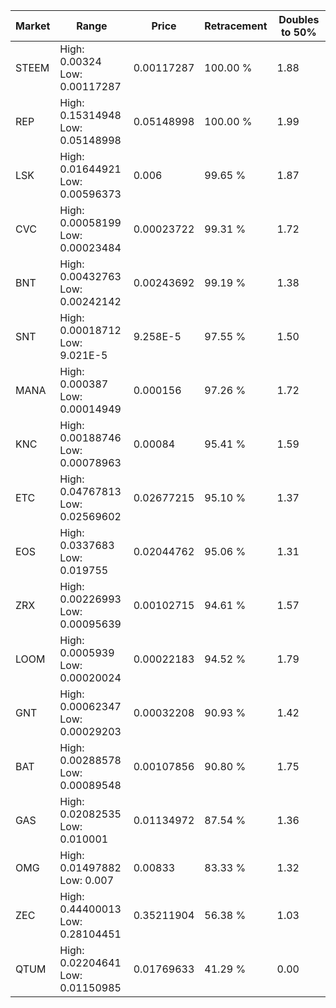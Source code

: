| Market | Range | Price| Retracement | Doubles to 50% |
| --- | --- | --- | --- | --- |
| STEEM | High: 0.00324<br />Low: 0.00117287 | 0.00117287 | 100.00 % | 1.88 |
| REP | High: 0.15314948<br />Low: 0.05148998 | 0.05148998 | 100.00 % | 1.99 |
| LSK | High: 0.01644921<br />Low: 0.00596373 | 0.006 | 99.65 % | 1.87 |
| CVC | High: 0.00058199<br />Low: 0.00023484 | 0.00023722 | 99.31 % | 1.72 |
| BNT | High: 0.00432763<br />Low: 0.00242142 | 0.00243692 | 99.19 % | 1.38 |
| SNT | High: 0.00018712<br />Low: 9.021E-5 | 9.258E-5 | 97.55 % | 1.50 |
| MANA | High: 0.000387<br />Low: 0.00014949 | 0.000156 | 97.26 % | 1.72 |
| KNC | High: 0.00188746<br />Low: 0.00078963 | 0.00084 | 95.41 % | 1.59 |
| ETC | High: 0.04767813<br />Low: 0.02569602 | 0.02677215 | 95.10 % | 1.37 |
| EOS | High: 0.0337683<br />Low: 0.019755 | 0.02044762 | 95.06 % | 1.31 |
| ZRX | High: 0.00226993<br />Low: 0.00095639 | 0.00102715 | 94.61 % | 1.57 |
| LOOM | High: 0.0005939<br />Low: 0.00020024 | 0.00022183 | 94.52 % | 1.79 |
| GNT | High: 0.00062347<br />Low: 0.00029203 | 0.00032208 | 90.93 % | 1.42 |
| BAT | High: 0.00288578<br />Low: 0.00089548 | 0.00107856 | 90.80 % | 1.75 |
| GAS | High: 0.02082535<br />Low: 0.010001 | 0.01134972 | 87.54 % | 1.36 |
| OMG | High: 0.01497882<br />Low: 0.007 | 0.00833 | 83.33 % | 1.32 |
| ZEC | High: 0.44400013<br />Low: 0.28104451 | 0.35211904 | 56.38 % | 1.03 |
| QTUM | High: 0.02204641<br />Low: 0.01150985 | 0.01769633 | 41.29 % | 0.00 |

